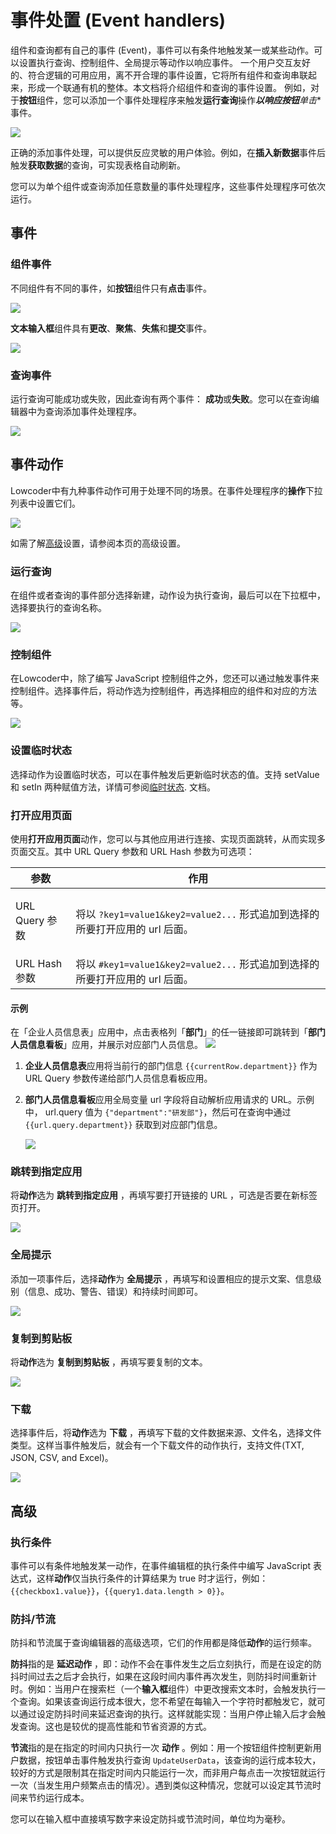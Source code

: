 # 事件处置 (Event handlers)

组件和查询都有自己的事件 (Event)，事件可以有条件地触发某一或某些动作。可以设置执行查询、控制组件、全局提示等动作以响应事件。 一个用户交互友好的、符合逻辑的可用应用，离不开合理的事件设置，它将所有组件和查询串联起来，形成一个联通有机的整体。本文档将介绍组件和查询的事件设置。
例如，对于**按钮**组件，您可以添加一个事件处理程序来触发**运行查询**操作***以响应按钮**单击**事件。

![](./assets/image%20(8)%20(1).png)

正确的添加事件处理，可以提供反应灵敏的用户体验。例如，在**插入新数据**事件后触发**获取数据**的查询，可实现表格自动刷新。

您可以为单个组件或查询添加任意数量的事件处理程序，这些事件处理程序可依次运行。

## 事件

### 组件事件

不同组件有不同的事件，如**按钮**组件只有**点击**事件。

![](./assets/Component-events.png)

**文本输入框**组件具有**更改**、**聚焦**、**失焦**和**提交**事件。

![](./assets/image%20(10)%20(1).png)

### 查询事件

运行查询可能成功或失败，因此查询有两个事件： **成功**或**失败**。您可以在查询编辑器中为查询添加事件处理程序。

![](./assets/image%20(38).png)

## 事件动作

Lowcoder中有九种事件动作可用于处理不同的场景。在事件处理程序的**操作**下拉列表中设置它们。

![](./assets/image%20(9)%20(1).png)

如需了解[高级](event-handlers.md#高级)设置，请参阅本页的高级设置。

### 运行查询

在组件或者查询的事件部分选择新建，动作设为执行查询，最后可以在下拉框中，选择要执行的查询名称。

![](./assets/image%20(7)%20(1).png)

### 控制组件

在Lowcoder中，除了编写 JavaScript 控制组件之外，您还可以通过触发事件来控制组件。选择事件后，将动作选为控制组件，再选择相应的组件和对应的方法等。

![](./assets/image%20(29).png)

### 设置临时状态

选择动作为设置临时状态，可以在事件触发后更新临时状态的值。支持 setValue 和 setIn 两种赋值方法，详情可参阅[临时状态](write-javascript/temporary-state.md).&#x20;文档。

### 打开应用页面

使用**打开应用页面**动作，您可以与其他应用进行连接、实现页面跳转，从而实现多页面交互。其中 URL Query 参数和 URL Hash 参数为可选项：

| 参数                      | 作用                                                                                                    |
| ------------------------- | ------------------------------------------------------------------------------------------------------- |
| <p>URL Query 参数<br></p> | <p>将以 <code>?key1=value1&#x26;key2=value2...</code> 形式追加到选择的所要打开应用的 url 后面。<br></p> |
| URL Hash 参数             | 将以 `#key1=value1&key2=value2...` 形式追加到选择的所要打开应用的 url 后面。                            |

#### **示例**

在「企业人员信息表」应用中，点击表格列「**部门**」的任一链接即可跳转到「**部门人员信息看板**」应用，并展示对应部门人员信息。
![](./assets/image%20(20)%20(1).png)

1.  **企业人员信息表**应用将当前行的部门信息 `{{currentRow.department}}` 作为 URL Query 参数传递给部门人员信息看板应用。

    
2. **部门人员信息看板**应用全局变量 url 字段将自动解析应用请求的 URL。示例中， url.query 值为 `{"department":"研发部"}`，然后可在查询中通过 `{{url.query.department}}` 获取到对应部门信息。

    ![](./assets/image%20(14).png)

### 跳转到指定应用

将**动作**选为 **跳转到指定应用** ，再填写要打开链接的 URL ，可选是否要在新标签页打开。

![](./assets/image%20(6)%20(1).png)

### 全局提示

添加一项事件后，选择**动作**为 **全局提示** ，再填写和设置相应的提示文案、信息级别（信息、成功、警告、错误）和持续时间即可。

![](./assets/image%20(25).png)

### 复制到剪贴板

将**动作**选为 **复制到剪贴板** ，再填写要复制的文本。

![](./assets/image%20(35)%20(1).png)

### 下载

选择事件后，将**动作**选为 **下载** ，再填写下载的文件数据来源、文件名，选择文件类型。这样当事件触发后，就会有一个下载文件的动作执行，支持文件(TXT, JSON, CSV, and Excel)。

![](<./assets/Export-data.png>)

## 高级

### 执行条件

事件可以有条件地触发某一动作，在事件编辑框的执行条件中编写 JavaScript 表达式，这样**动作**仅当执行条件的计算结果为 true 时才运行，例如：`{{checkbox1.value}}`，`{{query1.data.length > 0}}`。

### 防抖/节流

防抖和节流属于查询编辑器的高级选项，它们的作用都是降低**动作**的运行频率。

**防抖**指的是 **延迟动作** ，即：动作不会在事件发生之后立刻执行，而是在设定的防抖时间过去之后才会执行，如果在这段时间内事件再次发生，则防抖时间重新计时。例如：当用户在搜索栏（一个**输入框**组件）中更改搜索文本时，会触发执行一个查询。如果该查询运行成本很大，您不希望在每输入一个字符时都触发它，就可以通过设定防抖时间来延迟查询的执行。这样就能实现：当用户停止输入后才会触发查询。这也是较优的提高性能和节省资源的方式。

**节流**指的是在指定的时间内只执行一次 **动作** 。例如：用一个按钮组件控制更新用户数据，按钮单击事件触发执行查询 `UpdateUserData`，该查询的运行成本较大，较好的方式是限制其在指定时间内只能运行一次，而非用户每点击一次按钮就运行一次（当发生用户频繁点击的情况）。遇到类似这种情况，您就可以设定其节流时间来节约运行成本。

您可以在输入框中直接填写数字来设定防抖或节流时间，单位均为毫秒。
